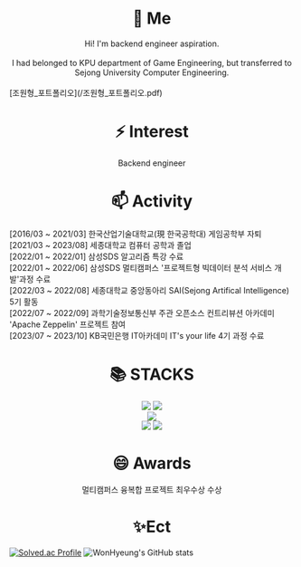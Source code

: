 
<!--
**JoWonHyeung/JoWonHyeung** is a ✨ _special_ ✨ repository because its `README.md` (this file) appears on your GitHub profile.
Here are some ideas to get you started:
- 🔭 I’m currently working on ...
- 
- 👯 I’m looking to collaborate on ...
- 🤔 I’m looking for help with ...
- 💬 Ask me about ...
- 📫 How to reach me: ...
- 😄 Pronouns: ...
- ⚡ Fun fact: ...
-->
<div align=center><h1>🌱 Me</h1></div>

<div align=center> Hi! I'm backend engineer aspiration.</div>
<br>
<div align=center> I had belonged to KPU department of Game Engineering, but transferred to Sejong University Computer Engineering. </div>
<br>
[조원형_포트폴리오](/조원형_포트폴리오.pdf)

<div align=center><h1> ⚡ Interest </h1> </div>
<div align=center> Backend engineer </div>

<div align=center><h1> 📫 Activity </h1> </div>
<div> [2016/03 ~ 2021/03] 한국산업기술대학교(現 한국공학대) 게임공학부 자퇴</div>
<div> [2021/03 ~ 2023/08] 세종대학교 컴퓨터 공학과 졸업</div>
<div> [2022/01 ~ 2022/01] 삼성SDS 알고리즘 특강 수료</div>
<div> [2022/01 ~ 2022/06] 삼성SDS 멀티캠퍼스 '프로젝트형 빅데이터 분석 서비스 개발'과정 수료</div>
<div> [2022/03 ~ 2022/08] 세종대학교 중앙동아리 SAI(Sejong Artifical Intelligence) 5기 활동</div>
<div> [2022/07 ~ 2022/09] 과학기술정보통신부 주관 오픈소스 컨트리뷰션 아카데미 'Apache Zeppelin' 프로젝트 참여 </div>
<div> [2023/07 ~ 2023/10] KB국민은행 IT아카데미 IT's your life 4기 과정 수료  </div>
<div align=center><h1>📚 STACKS</h1></div>

<div align="center">
  <img src="https://img.shields.io/badge/java-007396?style=for-the-badge&logo=java&logoColor=white"> 
  <img src="https://img.shields.io/badge/python-3776AB?style=for-the-badge&logo=python&logoColor=white">
  <br>
  <img src="https://img.shields.io/badge/Spring-6DB33F?style=for-the-badge&logo=Spring%20Boot&logoColor=white">
  <br>
  <img src="https://img.shields.io/badge/github-181717?style=for-the-badge&logo=github&logoColor=white">
  <img src="https://img.shields.io/badge/git-F05032?style=for-the-badge&logo=git&logoColor=white">
 </div>
 
 <div align=center><h1> 😄 Awards </h1> </div>

<div align=center> 멀티캠퍼스 융복합 프로젝트 최우수상 수상</div>

<div align=center><h1>✨Ect</h1></div>

  [![Solved.ac Profile](http://mazassumnida.wtf/api/generate_badge?boj=mesh153)](https://solved.ac/mesh153)
![WonHyeung's GitHub stats](https://github-readme-stats.vercel.app/api?username=JoWonHyeung&show_icons=true&theme=dark)
